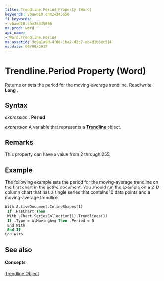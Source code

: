 ```yaml
---
title: Trendline.Period Property (Word)
keywords: vbawd10.chm26345656
f1_keywords:
- vbawd10.chm26345656
ms.prod: word
api_name:
- Word.Trendline.Period
ms.assetid: 3e9a1a9d-4f88-1ba2-d2c7-ed4d1b6ec514
ms.date: 06/08/2017
---
```



# Trendline.Period Property (Word)

Returns or sets the period for the moving-average trendline. Read/write **Long** .


## Syntax

 _expression_ . **Period**

 _expression_ A variable that represents a **[Trendline](trendline-object-word.md)** object.


## Remarks

This property can have a value from 2 through 255. 


## Example

The following example sets the period for the moving-average trendline on the first chart in the active document. You should run the example on a 2-D column chart that has a single series that contains 10 data points and a moving-average trendline.


```vb
With ActiveDocument.InlineShapes(1) 
 If .HasChart Then 
 With .Chart.SeriesCollection(1).Trendlines(1) 
 If .Type = xlMovingAvg Then .Period = 5 
 End With 
 End If 
End With
```


## See also


#### Concepts


[Trendline Object](trendline-object-word.md)

